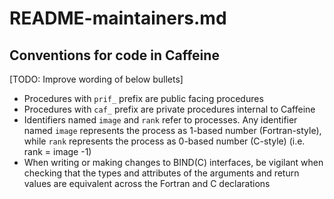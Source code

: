 README-maintainers.md
========

Conventions for code in Caffeine
-------------
[TODO: Improve wording of below bullets]
* Procedures with `prif_` prefix are public facing procedures
* Procedures with `caf_` prefix are private procedures internal to Caffeine
* Identifiers named `image` and `rank` refer to processes. Any identifier named `image` represents
the process as 1-based number (Fortran-style), while `rank` represents the process as 0-based
number (C-style) (i.e. rank = image -1)
* When writing or making changes to BIND(C) interfaces, be vigilant when checking that the types
and attributes of the arguments and return values are equivalent across the Fortran and
C declarations

